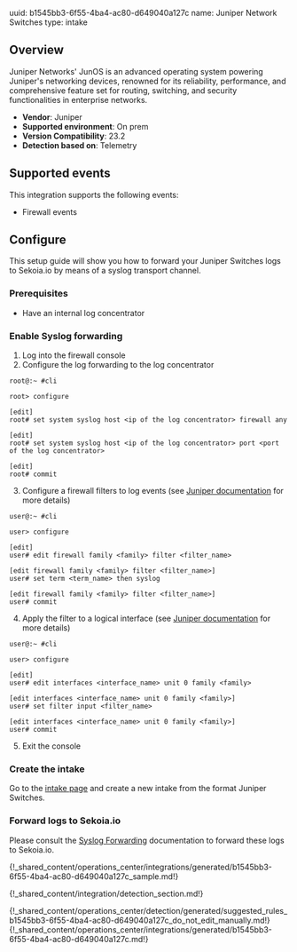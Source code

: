 uuid: b1545bb3-6f55-4ba4-ac80-d649040a127c
name: Juniper Network Switches
type: intake

## Overview

Juniper Networks' JunOS is an advanced operating system powering Juniper's networking devices, renowned for its reliability, performance, and comprehensive feature set for routing, switching, and security functionalities in enterprise networks.

- **Vendor**: Juniper
- **Supported environment**: On prem
- **Version Compatibility**: 23.2
- **Detection based on**: Telemetry

## Supported events

This integration supports the following events:

- Firewall events

## Configure
This setup guide will show you how to forward your Juniper Switches logs to Sekoia.io by means of a syslog transport channel.

### Prerequisites

- Have an internal log concentrator

### Enable Syslog forwarding
1. Log into the firewall console
2. Configure the log forwarding to the log concentrator
```shell
root@:~ #cli

root> configure

[edit]
root# set system syslog host <ip of the log concentrator> firewall any

[edit]
root# set system syslog host <ip of the log concentrator> port <port of the log concentrator>

[edit]
root# commit
```

3. Configure a firewall filters to log events (see [Juniper documentation](https://www.juniper.net/documentation/us/en/software/junos/routing-policy/topics/example/firewall-filter-option-logging-example.html#configuration1385__d58769e137) for more details)
```shell
user@:~ #cli

user> configure

[edit]
user# edit firewall family <family> filter <filter_name>

[edit firewall family <family> filter <filter_name>]
user# set term <term_name> then syslog

[edit firewall family <family> filter <filter_name>]
user# commit
```

4. Apply the filter to a logical interface (see [Juniper documentation](https://www.juniper.net/documentation/us/en/software/junos/routing-policy/topics/example/firewall-filter-option-logging-example.html#configuration1385__d58769e196) for more details)
```shell
user@:~ #cli

user> configure

[edit]
user# edit interfaces <interface_name> unit 0 family <family>

[edit interfaces <interface_name> unit 0 family <family>]
user# set filter input <filter_name>

[edit interfaces <interface_name> unit 0 family <family>]
user# commit
```
5. Exit the console

### Create the intake

Go to the [intake page](https://app.sekoia.io/operations/intakes) and create a new intake from the format Juniper Switches.

### Forward logs to Sekoia.io

Please consult the [Syslog Forwarding](/integration/ingestion_methods/syslog/sekoiaio_forwarder.md) documentation to forward these logs to Sekoia.io.


{!_shared_content/operations_center/integrations/generated/b1545bb3-6f55-4ba4-ac80-d649040a127c_sample.md!}


{!_shared_content/integration/detection_section.md!}

{!_shared_content/operations_center/detection/generated/suggested_rules_b1545bb3-6f55-4ba4-ac80-d649040a127c_do_not_edit_manually.md!}
{!_shared_content/operations_center/integrations/generated/b1545bb3-6f55-4ba4-ac80-d649040a127c.md!}

